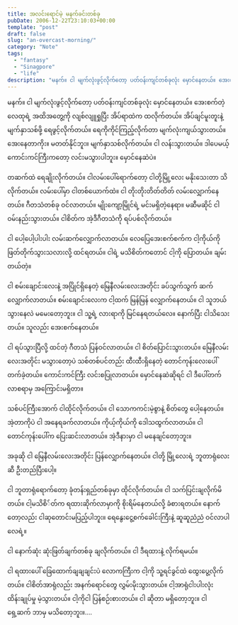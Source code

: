 ```yaml
---
title: အလင်းရောင်မဲ့ မနက်ခင်းတစ်ခု
pubDate: 2006-12-22T23:10:03+00:00
template: "post"
draft: false
slug: "an-overcast-morning/"
category: "Note"
tags:
  - "fantasy"
  - "Sinagpore"
  - "life"
description: "မနက်။ ငါ မျက်လုံးဖွင့်လိုက်တော့ ပတ်ဝန်းကျင်တစ်ခုလုံး မှောင်နေတယ်။ အေးစက်တဲ့ လေထုရဲ့ အထိအတွေ့ကို လျစ်လျူရှုပြီး အိပ်ရာထဲက ထလိုက်တယ်။ အိပ်ချင်မူးတူးနဲ့ မျက်နှာသစ်ဖို့ ရေဖွင့်လိုက်တယ်။ ရေကိုကိုင်ကြည့်လိုက်တာ မျက်လုံးကျယ်သွားတယ်။ အေးနေတာကိုး။ မတတ်နိုင်ဘူး။ မျက်နှာသစ်လိုက်တယ်။ ငါ လန်းသွားတယ်။ ဒါပေမယ့် ကောင်းကင်ကြီးကတော့ လင်းမသွားပါဘူး။ မှောင်နေဆဲပဲ။"
---
```


မနက်။ ငါ မျက်လုံးဖွင့်လိုက်တော့ ပတ်ဝန်းကျင်တစ်ခုလုံး မှောင်နေတယ်။ အေးစက်တဲ့ လေထုရဲ့ အထိအတွေ့ကို လျစ်လျူရှုပြီး အိပ်ရာထဲက ထလိုက်တယ်။ အိပ်ချင်မူးတူးနဲ့ မျက်နှာသစ်ဖို့ ရေဖွင့်လိုက်တယ်။ ရေကိုကိုင်ကြည့်လိုက်တာ မျက်လုံးကျယ်သွားတယ်။ အေးနေတာကိုး။ မတတ်နိုင်ဘူး။ မျက်နှာသစ်လိုက်တယ်။ ငါ လန်းသွားတယ်။ ဒါပေမယ့် ကောင်းကင်ကြီးကတော့ လင်းမသွားပါဘူး။ မှောင်နေဆဲပဲ။

တဆက်ထဲ ရေချိုးလိုက်တယ်။ ငါလမ်းပေါ်ရောက်တော့ ငါတို့မြို့လေး မနိုးသေးတာ သိလိုက်တယ်။ လမ်းပေါ်မှာ ငါတစ်ယောက်ထဲ။ ငါ တိုးတိုးတိတ်တိတ် လမ်းလျှောက်နေတယ်။ ဂီတသံတစ်ခု ဝင်လာတယ်။ မျိုးကျော့မြိုင်ရဲ့ မင်းမရှိတဲ့နေရာ။ မဆီမဆိုင် ငါဝမ်းနည်းသွားတယ်။ ငါစိတ်က အဲ့ဒီဂီတသံကို ရပ်ပစ်လိုက်တယ်။

ငါ ပေါ့ပေါ့ပါးပါး လမ်းဆက်လျှောက်လာတယ်။ လေပြေအေးစက်စက်က ငါ့ကိုယ်ကို ဖြတ်တိုက်သွားသလားလို့ ထင်ရတယ်။ ငါရဲ့ မသိစိတ်ကတောင် ငါ့ကို ပြောတယ်။ ချမ်းတယ်တဲ့။

ငါ စမ်းချောင်းလေးနဲ့ အပြိုင်ရှိနေတဲ့ မြေနီလမ်းလေးအတိုင်း ခပ်သွက်သွက် ဆက်လျှောက်လာတယ်။ စမ်းချောင်းလေးက ငါ့ထက် မြန်မြန် လျှောက်နေတယ်။ ငါ သူဘယ်သွားနေလဲ မမေးတော့ဘူး။ ငါ သူ့ရဲ့ လားရာကို မြင်နေရတယ်လေ။ နောက်ပြီး ငါသိသေးတယ်။ သူလည်း အေးစက်နေတယ်။

ငါ ရပ်သွားပြီလို့ ထင်တဲ့ ဂီတသံ ပြန်ဝင်လာတယ်။ ငါ စိတ်ပြောင်းသွားတယ်။ မြေနီလမ်းလေးအတိုင်း မသွားတော့ပဲ သစ်တစ်ပင်တည်း ထီးထီးရှိနေတဲ့ တောင်ကုန်းလေးပေါ်တက်ခဲ့တယ်။ ကောင်းကင်ကြီး လင်းစပြုလာတယ်။ မှောင်နေဆဲဆိုရင် ငါ ဒီပေါ်တက်လာစရာမှ အကြောင်းမရှိတာ။

သစ်ပင်ကြီးအောက် ငါထိုင်လိုက်တယ်။ ငါ သောကကင်းမဲ့စွာနဲ့ စိတ်တွေ ပေါ့နေတယ်။ အဲ့တာကိုပဲ ငါ အနေရခက်လာတယ်။ ကိုယ့်ကိုယ်ကို ဒေါသထွက်လာတယ်။ ငါ တောင်ကုန်းပေါ်က ပြေးဆင်းလာတယ်။ အဲ့ဒီနားမှာ ငါ မနေချင်တော့ဘူး။

အခုဆို ငါ မြေနီလမ်းလေးအတိုင်း ပြန်လျှောက်နေတယ်။ ငါတို့ မြို့လေးရဲ့ ဘူတာရုံလေးဆီ ဦးတည်ပြီးပေါ့။

ငါ ဘူတာရုံရောက်တော့ ခုံတန်းရှည်တစ်ခုမှာ ထိုင်လိုက်တယ်။ ငါ သက်ပြင်းချလိုက်မိတယ်။ ငါ့မသိစိ်တ်က ရထားဆိုက်လာမှာကို စိုးရိမ်နေတယ်လို့ ခံစားရတယ်။ နောက်တော့လည်း ငါဆုတောင်းမပြည့်ပါဘူး။ ရေနွေးငွေ့စက်ခေါင်းကြီးနဲ့ ဆူဆူညံညံ ဝင်လာပါလေရဲ့။

ငါ နောက်ဆုံး ဆုံးဖြတ်ချက်တစ်ခု ချလိုက်တယ်။ ငါ ဒီရထားနဲ့ လိုက်ရမယ်။

ငါ ရထားပေါ် ခြေထောက်ချချချင်းပဲ လောကကြီးက ငါ့ကို သူ့ရင်ခွင်ထဲ ထွေးပွေ့လိုက်တယ်။ ငါစိတ်အာရုံလည်း အနက်ရောင်တွေ လွှမ်းမိုးသွားတယ်။ ငါ့အာရုံငါးပါးလုံး ထိန်းချုပ်မှု မဲ့သွားတယ်။ ငါ့ကိုငါ ပြန်စဉ်းစားတယ်။ ငါ ဆိုတာ မရှိတော့ဘူး။ ငါ ရှေ့ဆက် ဘာမှ မသိတော့ဘူး။….
